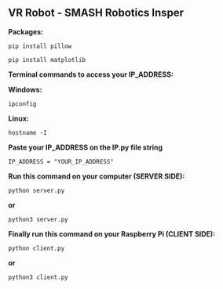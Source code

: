 ## VR Robot - SMASH Robotics Insper

**Packages:**

  `pip install pillow`
  
  `pip install matplotlib`

**Terminal commands to access your IP_ADDRESS:**

  **Windows:**
  
  `ipconfig`

  **Linux:**
  
  `hostname -I`

**Paste your IP_ADDRESS on the IP.py file string**
  
  `IP_ADDRESS = "YOUR_IP_ADDRESS"`

**Run this command on your computer (SERVER SIDE):**

  `python server.py`
  
  **or**
  
  `python3 server.py`

**Finally run this command on your Raspberry Pi (CLIENT SIDE):**

  `python client.py`
  
  **or**
  
  `python3 client.py`